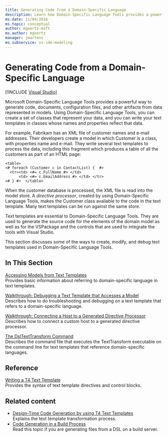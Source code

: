 ```yaml
---
title: Generating Code from a Domain-Specific Language
description: Learn how Domain-Specific Language Tools provides a powerful way to generate code, documents, and other artifacts from data represented in models.
ms.date: 11/04/2016
ms.topic: conceptual
author: mgoertz-msft
ms.author: mgoertz
manager: jmartens
ms.subservice: vs-ide-modeling
---
```

# Generating Code from a Domain-Specific Language

 [!INCLUDE [Visual Studio](~/includes/applies-to-version/vs-windows-only.md)]

Microsoft Domain-Specific Language Tools provides a powerful way to generate code, documents, configuration files, and other artifacts from data represented in models. Using Domain-Specific Language Tools, you can create a set of classes that represent your data, and you can write your text templates in classes whose names and properties reflect that data.

For example, Fabrikam has an XML file of customer names and e-mail addresses. Their developers create a model in which Customer is a class, with properties name and e-mail. They write several text templates to process the data, including this fragment which produces a table of all the customers as part of an HTML page:

```
<table>
<# foreach (Customer c in ContactList) {  #>
  <tr><td> <#= c.FullName #> </td>
      <td> <#= c.EmailAddress #> </td> </tr>
<# } #>  </table>
```

When the customer database is processed, the XML file is read into the model store. A *directive processor*, created by using Domain-Specific Language Tools, makes the Customer class available to the code in the text template. Many text templates can be run against the same store.

Text templates are essential to Domain-Specific Language Tools. They are used to generate the source code for the elements of the domain model as well as for the VSPackage and the controls that are used to integrate the tools with Visual Studio.

This section discusses some of the ways to create, modify, and debug text templates used in Domain-Specific Language Tools.

## In This Section

[Accessing Models from Text Templates](../modeling/accessing-models-from-text-templates.md)\
Provides basic information about referring to domain-specific language in text templates.

[Walkthrough: Debugging a Text Template that Accesses a Model](../modeling/walkthrough-debugging-a-text-template-that-accesses-a-model.md)\
Describes how to do troubleshooting and debugging on a text template that refers to a domain-specific language.

[Walkthrough: Connecting a Host to a Generated Directive Processor](../modeling/walkthrough-connecting-a-host-to-a-generated-directive-processor.md)\
Describes how to connect a custom host to a generated directive processor.

[The DslTextTransform Command](../modeling/the-dsltexttransform-command.md)\
Describes the command file that executes the TextTransform executable on the command line for text templates that reference domain-specific languages.

## Reference

[Writing a T4 Text Template](../modeling/writing-a-t4-text-template.md)\
Provides the syntax of text template directives and control blocks.

## Related content

- [Design-Time Code Generation by using T4 Text Templates](../modeling/design-time-code-generation-by-using-t4-text-templates.md)\
Explains the text template transformation process.
- [Code Generation in a Build Process](../modeling/code-generation-in-a-build-process.md)\
Read this topic if you are generating files from a DSL on a build server.
